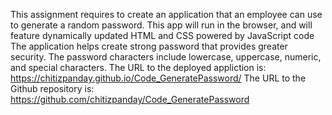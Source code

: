 This assignment requires to create an application that an employee can use to generate a random password.
This app will run in the browser, and will feature dynamically updated HTML and CSS powered by JavaScript code
The application helps create strong password that provides greater security. The password characters include lowercase, uppercase, numeric, and special characters.
The URL to the deployed appliction is: https://chitizpanday.github.io/Code_GeneratePassword/
The URL to the Github repository is: https://github.com/chitizpanday/Code_GeneratePassword